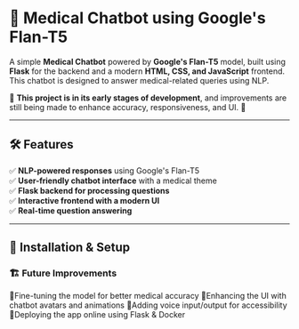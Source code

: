 # 🏥 Medical Chatbot using Google's Flan-T5  

A simple **Medical Chatbot** powered by **Google's Flan-T5** model, built using **Flask** for the backend and a modern **HTML, CSS, and JavaScript** frontend. This chatbot is designed to answer medical-related queries using NLP.  

🚧 **This project is in its early stages of development**, and improvements are still being made to enhance accuracy, responsiveness, and UI. 🚀  

---

## 🛠 Features  
✅ **NLP-powered responses** using Google's Flan-T5  
✅ **User-friendly chatbot interface** with a medical theme  
✅ **Flask backend for processing questions**  
✅ **Interactive frontend with a modern UI**  
✅ **Real-time question answering**  

---

## 🔧 Installation & Setup  

### 🏗 Future Improvements
🔹Fine-tuning the model for better medical accuracy
🔹Enhancing the UI with chatbot avatars and animations
🔹Adding voice input/output for accessibility
🔹Deploying the app online using Flask & Docker
